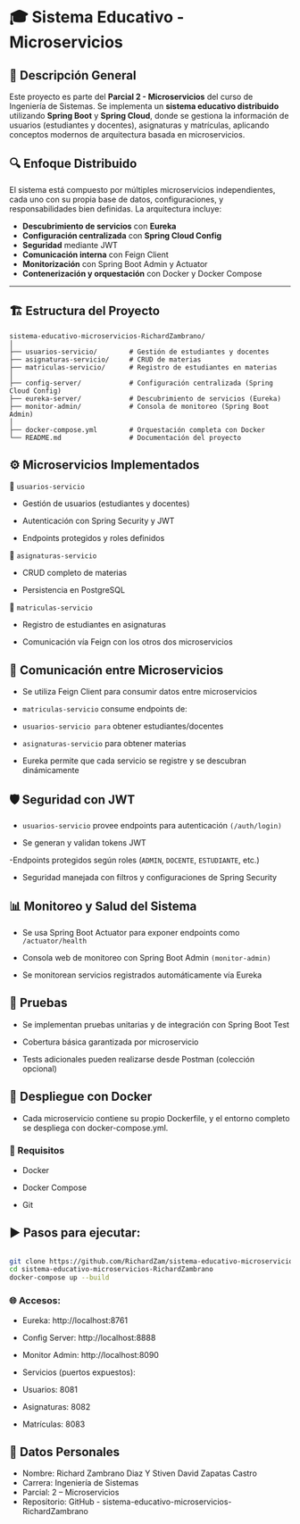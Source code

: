 # 🎓 Sistema Educativo - Microservicios

## 📌 Descripción General
Este proyecto es parte del **Parcial 2 - Microservicios** del curso de Ingeniería de Sistemas. Se implementa un **sistema educativo distribuido** utilizando **Spring Boot** y **Spring Cloud**, donde se gestiona la información de usuarios (estudiantes y docentes), asignaturas y matrículas, aplicando conceptos modernos de arquitectura basada en microservicios.

## 🔍 Enfoque Distribuido
El sistema está compuesto por múltiples microservicios independientes, cada uno con su propia base de datos, configuraciones, y responsabilidades bien definidas. La arquitectura incluye:
- **Descubrimiento de servicios** con **Eureka**
- **Configuración centralizada** con **Spring Cloud Config**
- **Seguridad** mediante JWT
- **Comunicación interna** con Feign Client
- **Monitorización** con Spring Boot Admin y Actuator
- **Contenerización y orquestación** con Docker y Docker Compose

---

## 🏗️ Estructura del Proyecto

```plaintext
sistema-educativo-microservicios-RichardZambrano/
│
├── usuarios-servicio/        # Gestión de estudiantes y docentes
├── asignaturas-servicio/     # CRUD de materias
├── matriculas-servicio/      # Registro de estudiantes en materias
│
├── config-server/            # Configuración centralizada (Spring Cloud Config)
├── eureka-server/            # Descubrimiento de servicios (Eureka)
├── monitor-admin/            # Consola de monitoreo (Spring Boot Admin)
│
├── docker-compose.yml        # Orquestación completa con Docker
└── README.md                 # Documentación del proyecto
```

## ⚙️ Microservicios Implementados
📘 ``usuarios-servicio``
- Gestión de usuarios (estudiantes y docentes)

- Autenticación con Spring Security y JWT

- Endpoints protegidos y roles definidos

📕 ``asignaturas-servicio``
- CRUD completo de materias

- Persistencia en PostgreSQL

📗 ``matriculas-servicio``
- Registro de estudiantes en asignaturas

- Comunicación vía Feign con los otros dos microservicios

## 🔄 Comunicación entre Microservicios
- Se utiliza Feign Client para consumir datos entre microservicios

- ``matriculas-servicio`` consume endpoints de:

- ``usuarios-servicio para`` obtener estudiantes/docentes

- ``asignaturas-servicio`` para obtener materias

- Eureka permite que cada servicio se registre y se descubran dinámicamente

## 🛡️ Seguridad con JWT
- ``usuarios-servicio`` provee endpoints para autenticación ``(/auth/login)``

- Se generan y validan tokens JWT

-Endpoints protegidos según roles (``ADMIN``, ``DOCENTE``, ``ESTUDIANTE``, etc.)

- Seguridad manejada con filtros y configuraciones de Spring Security

## 📊 Monitoreo y Salud del Sistema
- Se usa Spring Boot Actuator para exponer endpoints como ``/actuator/health``

- Consola web de monitoreo con Spring Boot Admin ``(monitor-admin)``

- Se monitorean servicios registrados automáticamente vía Eureka

## 🧪 Pruebas
- Se implementan pruebas unitarias y de integración con Spring Boot Test

- Cobertura básica garantizada por microservicio

- Tests adicionales pueden realizarse desde Postman (colección opcional)

## 🐳 Despliegue con Docker
- Cada microservicio contiene su propio Dockerfile, y el entorno completo se despliega con docker-compose.yml.

### 🔧 Requisitos
- Docker

- Docker Compose

- Git

## ▶️ Pasos para ejecutar:
```bash

git clone https://github.com/RichardZam/sistema-educativo-microservicios-RichardZambrano.git
cd sistema-educativo-microservicios-RichardZambrano
docker-compose up --build
```
### 🌐 Accesos:
- Eureka: http://localhost:8761

- Config Server: http://localhost:8888

- Monitor Admin: http://localhost:8090

- Servicios (puertos expuestos):

- Usuarios: 8081

- Asignaturas: 8082

- Matrículas: 8083

## 🧾 Datos Personales
- Nombre: Richard Zambrano Diaz Y Stiven David Zapatas Castro
- Carrera: Ingeniería de Sistemas
- Parcial: 2 – Microservicios
- Repositorio: GitHub - sistema-educativo-microservicios-RichardZambrano